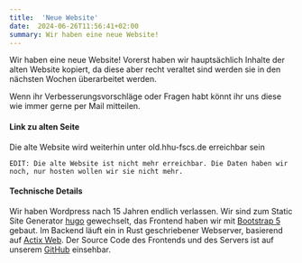 ```yaml
---
title:  'Neue Website'
date:  2024-06-26T11:56:41+02:00
summary: Wir haben eine neue Website!
---
```


Wir haben eine neue Website! Vorerst haben wir hauptsächlich Inhalte der alten Website kopiert, da 
diese aber recht veraltet sind werden sie in den nächsten Wochen überarbeitet werden.

Wenn ihr Verbesserungsvorschläge oder Fragen habt könnt ihr uns diese wie immer gerne per Mail mitteilen.

#### Link zu alten Seite

Die alte Website wird weiterhin unter old.hhu-fscs.de erreichbar sein

```ad-note
EDIT: Die alte Website ist nicht mehr erreichbar. Die Daten haben wir noch, nur hosten wollen wir sie nicht mehr.
```

#### Technische Details
Wir haben Wordpress nach 15 Jahren endlich verlassen. Wir sind zum Static Site Generator [hugo](https://gohugo.io/) 
gewechselt, das Frontend haben wir mit [Bootstrap 5](https://getbootstrap.com) gebaut.
Im Backend läuft ein in Rust geschriebener Webserver, basierend auf [Actix Web](https://actix.rs/). 
Der Source Code des Frontends und des Servers ist auf unserem [GitHub](https://github.com/fscs/) einsehbar.
